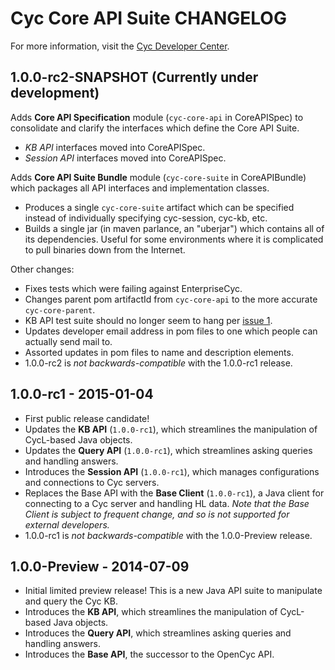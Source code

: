 Cyc Core API Suite CHANGELOG
============================

For more information, visit the [Cyc Developer Center](http://dev.cyc.com/).

1.0.0-rc2-SNAPSHOT (Currently under development)
------------------
Adds **Core API Specification** module (`cyc-core-api` in CoreAPISpec) to consolidate and clarify 
the interfaces which define the Core API Suite.
* _KB API_ interfaces moved into CoreAPISpec.
* _Session API_ interfaces moved into CoreAPISpec.

Adds **Core API Suite Bundle** module (`cyc-core-suite` in CoreAPIBundle) which packages all API 
interfaces and implementation classes.
* Produces a single `cyc-core-suite` artifact which can be specified instead of individually 
  specifying cyc-session, cyc-kb, etc.
* Builds a single jar (in maven parlance, an "uberjar") which contains all of its dependencies. 
  Useful for some environments where it is complicated to pull binaries down from the Internet.

Other changes:
* Fixes tests which were failing against EnterpriseCyc.
* Changes parent pom artifactId from `cyc-core-api` to the more accurate `cyc-core-parent`.
* KB API test suite should no longer seem to hang per 
  [issue 1](https://github.com/cycorp/CycCoreAPI/issues/1).
* Updates developer email address in pom files to one which people can actually send mail to.
* Assorted updates in pom files to name and description elements.
* 1.0.0-rc2 is _not backwards-compatible_ with the 1.0.0-rc1 release.

1.0.0-rc1 - 2015-01-04
----------------------
* First public release candidate!
* Updates the **KB API** (`1.0.0-rc1`), which streamlines the manipulation of CycL-based Java 
  objects.
* Updates the **Query API** (`1.0.0-rc1`), which streamlines asking queries and handling answers.
* Introduces the **Session API** (`1.0.0-rc1`), which manages configurations and connections to 
  Cyc servers.
* Replaces the Base API with the **Base Client** (`1.0.0-rc1`), a Java client for connecting to a 
  Cyc server and handling HL data.
  _Note that the Base Client is subject to frequent change, and so is not supported for external 
  developers._
* 1.0.0-rc1 is _not backwards-compatible_ with the 1.0.0-Preview release.

1.0.0-Preview - 2014-07-09
--------------------------
* Initial limited preview release! This is a new Java API suite to manipulate and query the Cyc KB.
* Introduces the **KB API**, which streamlines the manipulation of CycL-based Java objects.
* Introduces the **Query API**, which streamlines asking queries and handling answers.
* Introduces the **Base API**, the successor to the OpenCyc API.


